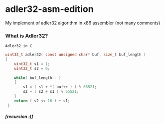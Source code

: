 # adler32-asm-edition

My implement of adler32 algorithm in x86 assembler (not many comments)

### What is Adler32?

```
Adler32 in C
```
```C
uint32_t adler32( const unsigned char* buf, size_t buf_length )
{
    uint32_t s1 = 1;
    uint32_t s2 = 0;
  
    while( buf_length-- )
    {
        s1 = ( s1 + *( buf++ ) ) % 65521;
        s2 = ( s2 + s1 ) % 65521;
    }
    return ( s2 << 16 ) + s1;
 }
```

##### [recursion :)]
